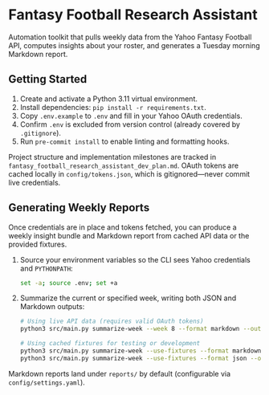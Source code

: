 # Fantasy Football Research Assistant

Automation toolkit that pulls weekly data from the Yahoo Fantasy Football API, computes insights about your roster, and generates a Tuesday morning Markdown report.

## Getting Started

1. Create and activate a Python 3.11 virtual environment.
2. Install dependencies: `pip install -r requirements.txt`.
3. Copy `.env.example` to `.env` and fill in your Yahoo OAuth credentials.
4. Confirm `.env` is excluded from version control (already covered by `.gitignore`).
5. Run `pre-commit install` to enable linting and formatting hooks.

Project structure and implementation milestones are tracked in `fantasy_football_research_assistant_dev_plan.md`. OAuth tokens are cached locally in `config/tokens.json`, which is gitignored—never commit live credentials.

## Generating Weekly Reports

Once credentials are in place and tokens fetched, you can produce a weekly insight bundle and Markdown report from cached API data or the provided fixtures.

1. Source your environment variables so the CLI sees Yahoo credentials and `PYTHONPATH`:  
   ```bash
   set -a; source .env; set +a
   ```
2. Summarize the current or specified week, writing both JSON and Markdown outputs:
   ```bash
   # Using live API data (requires valid OAuth tokens)
   python3 src/main.py summarize-week --week 8 --format markdown --output reports/week_8_report.md

   # Using cached fixtures for testing or development
   python3 src/main.py summarize-week --use-fixtures --format markdown --output reports/week_8_report.md
   python3 src/main.py summarize-week --use-fixtures --format json --output reports/week_8_summary.json --pretty
   ```

Markdown reports land under `reports/` by default (configurable via `config/settings.yaml`).
